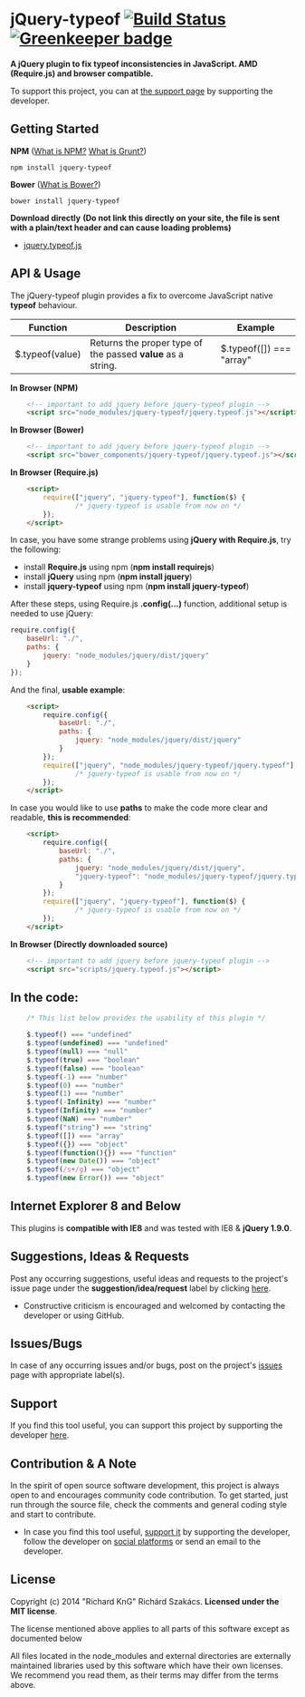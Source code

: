 jQuery-typeof [![Build Status](https://travis-ci.org/richard-kng/jquery-typeof.svg?branch=master)](https://travis-ci.org/richard-kng/jquery-typeof) [![Greenkeeper badge](https://badges.greenkeeper.io/richrdkng/jquery-typeof.svg)](https://greenkeeper.io/)
=============
__A jQuery plugin to fix typeof inconsistencies in JavaScript. AMD (Require.js) and browser compatible.__

To support this project, you can at [the support page](http://richard-kng.github.io/support/) by supporting the developer.

Getting Started
---------------

__NPM__ ([What is NPM?](https://docs.nodejitsu.com/articles/getting-started/npm/what-is-npm) [What is Grunt?](http://gruntjs.com/))

    npm install jquery-typeof

__Bower__ ([What is Bower?](http://bower.io/))

    bower install jquery-typeof

__Download directly__ __(Do not link this directly on your site, the file is sent with a plain/text header and can cause loading problems)__

- [jquery.typeof.js](https://raw.githubusercontent.com/richard-kng/jquery-typeof/master/lib/jquery.typeof.js)

API & Usage
-----------
The jQuery-typeof plugin provides a fix to overcome JavaScript native __typeof__ behaviour.

| Function | Description | Example |
| -------- | ----------- | ------- |
| $.typeof(value) | Returns the proper type of the passed __value__ as a string. | $.typeof([]) === "array" |

__In Browser (NPM)__
```html
    <!-- important to add jquery before jquery-typeof plugin -->
    <script src="node_modules/jquery-typeof/jquery.typeof.js"></script>
```
__In Browser (Bower)__
```html
    <!-- important to add jquery before jquery-typeof plugin -->
    <script src="bower_components/jquery-typeof/jquery.typeof.js"></script>
```
__In Browser (Require.js)__
```html
    <script>
        require(["jquery", "jquery-typeof"], function($) {
                /* jquery-typeof is usable from now on */
        });
    </script>
```
In case, you have some strange problems using __jQuery with Require.js__, try the following:
 - install __Require.js__ using npm (__npm install requirejs__)
 - install __jQuery__ using npm (__npm install jquery__)
 - install __jquery-typeof__ using npm (__npm install jquery-typeof__)

After these steps, using Require.js __.config(...)__ function, additional setup is needed to use jQuery:
```javascript
require.config({
    baseUrl: "./",
    paths: {
        jquery: "node_modules/jquery/dist/jquery"
    }
});
```
And the final, __usable example__:
```html
    <script>
        require.config({
            baseUrl: "./",
            paths: {
                jquery: "node_modules/jquery/dist/jquery"
            }
        });
        require(["jquery", "node_modules/jquery-typeof/jquery.typeof"], function($) {
                /* jquery-typeof is usable from now on */
        });
    </script>
```
In case you would like to use __paths__ to make the code more clear and readable, __this is recommended__:
```html
    <script>
        require.config({
            baseUrl: "./",
            paths: {
                jquery: "node_modules/jquery/dist/jquery",
                "jquery-typeof": "node_modules/jquery-typeof/jquery.typeof"
            }
        });
        require(["jquery", "jquery-typeof"], function($) {
                /* jquery-typeof is usable from now on */
        });
    </script>
```
__In Browser (Directly downloaded source)__
```html
    <!-- important to add jquery before jquery-typeof plugin -->
    <script src="scripts/jquery.typeof.js"></script>
```
In the code:
------------
```javascript
    /* This list below provides the usability of this plugin */

    $.typeof() === "undefined"
    $.typeof(undefined) === "undefined"
    $.typeof(null) === "null"
    $.typeof(true) === "boolean"
    $.typeof(false) === "boolean"
    $.typeof(-1) === "number"
    $.typeof(0) === "number"
    $.typeof(1) === "number"
    $.typeof(-Infinity) === "number"
    $.typeof(Infinity) === "number"
    $.typeof(NaN) === "number"
    $.typeof("string") === "string"
    $.typeof([]) === "array"
    $.typeof({}) === "object"
    $.typeof(function(){}) === "function"
    $.typeof(new Date()) === "object"
    $.typeof(/s+/g) === "object"
    $.typeof(new Error()) === "object"
```
Internet Explorer 8 and Below
-----------------------------
This plugins is __compatible with IE8__ and was tested with IE8 & __jQuery 1.9.0__.

Suggestions, Ideas & Requests
-----------------------------
Post any occurring suggestions, useful ideas and requests to the project's issue page under the __suggestion/idea/request__ label by clicking [here](https://github.com/richard-kng/jquery-typeof/labels/suggestion/idea/request).

 - Constructive criticism is encouraged and welcomed by contacting the developer or using GitHub.

Issues/Bugs
-----------
In case of any occurring issues and/or bugs, post on the project's [issues](https://github.com/richard-kng/jquery-typeof/issues) page with appropriate label(s).

Support
-------
If you find this tool useful, you can support this project by supporting the developer [here](http://richard-kng.github.io/support/).

Contribution & A Note
---------------------
In the spirit of open source software development, this project is always open to and encourages community code contribution. To get started, just run through the source file, check the comments and general coding style and start to contribute.

- In case you find this tool useful, [support it](http://richard-kng.github.io/support/) by supporting the developer, follow the developer on [social platforms](http://richard-kng.github.io/support/#social) or send an email to the developer.

License
-------
Copyright (c) 2014 "Richard KnG" Richárd Szakács. __Licensed under the MIT license__.

The license mentioned above applies to all parts of this software except as
documented below

All files located in the node_modules and external directories are
externally maintained libraries used by this software which have their
own licenses. We recommend you read them, as their terms may differ from
the terms above.